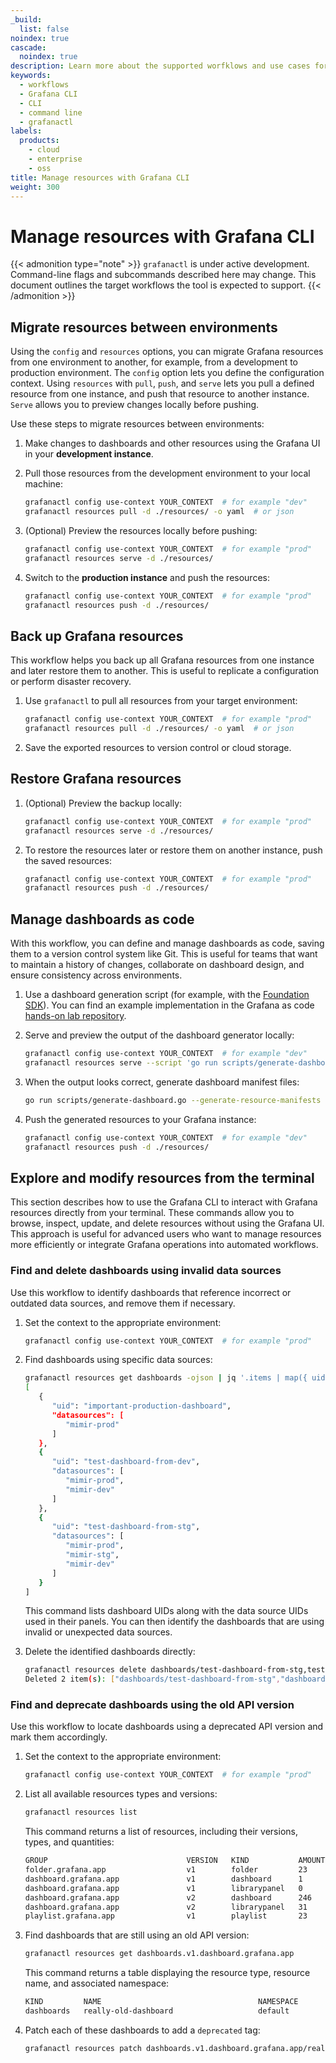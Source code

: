 ```yaml
---
_build:
  list: false
noindex: true
cascade:
  noindex: true
description: Learn more about the supported worfklows and use cases for Grafana CLI
keywords:
  - workflows
  - Grafana CLI
  - CLI
  - command line
  - grafanactl
labels:
  products:
    - cloud
    - enterprise
    - oss
title: Manage resources with Grafana CLI
weight: 300
---
```


# Manage resources with Grafana CLI

{{< admonition type="note" >}}
`grafanactl` is under active development. Command-line flags and subcommands described here may change. This document outlines the target workflows the tool is expected to support.
{{< /admonition >}}

## Migrate resources between environments

Using the `config` and `resources` options, you can migrate Grafana resources from one environment to another, for example, from a development to production environment.
The `config` option lets you define the configuration context.
Using `resources` with `pull`, `push`, and `serve` lets you pull a defined resource from one instance, and push that resource to another instance. `Serve` allows you to preview changes locally before pushing.

Use these steps to migrate resources between environments:

1. Make changes to dashboards and other resources using the Grafana UI in your **development instance**.
1. Pull those resources from the development environment to your local machine:

   ```bash
   grafanactl config use-context YOUR_CONTEXT  # for example "dev"
   grafanactl resources pull -d ./resources/ -o yaml  # or json
   ```

1. (Optional) Preview the resources locally before pushing:

   ```bash
   grafanactl config use-context YOUR_CONTEXT  # for example "prod"
   grafanactl resources serve -d ./resources/
   ```

1. Switch to the **production instance** and push the resources:

   ```bash
   grafanactl config use-context YOUR_CONTEXT  # for example "prod"
   grafanactl resources push -d ./resources/
   ```

## Back up Grafana resources

This workflow helps you back up all Grafana resources from one instance and later restore them to another. This is useful to replicate a configuration or perform disaster recovery.

1. Use `grafanactl` to pull all resources from your target environment:

   ```bash
   grafanactl config use-context YOUR_CONTEXT  # for example "prod"
   grafanactl resources pull -d ./resources/ -o yaml  # or json
   ```

1. Save the exported resources to version control or cloud storage.

## Restore Grafana resources

1. (Optional) Preview the backup locally:

   ```bash
   grafanactl config use-context YOUR_CONTEXT  # for example "prod"
   grafanactl resources serve -d ./resources/
   ```

1. To restore the resources later or restore them on another instance, push the saved resources:

   ```bash
   grafanactl config use-context YOUR_CONTEXT  # for example "prod"
   grafanactl resources push -d ./resources/
   ```

## Manage dashboards as code

With this workflow, you can define and manage dashboards as code, saving them to a version control system like Git. This is useful for teams that want to maintain a history of changes, collaborate on dashboard design, and ensure consistency across environments.

1. Use a dashboard generation script (for example, with the [Foundation SDK](https://github.com/grafana/grafana-foundation-sdk)). You can find an example implementation in the Grafana as code [hands-on lab repository](https://github.com/grafana/dashboards-as-code-workshop/tree/main/part-one-golang).

1. Serve and preview the output of the dashboard generator locally:

   ```bash
   grafanactl config use-context YOUR_CONTEXT  # for example "dev"
   grafanactl resources serve --script 'go run scripts/generate-dashboard.go' --watch './scripts'
   ```

1. When the output looks correct, generate dashboard manifest files:

   ```bash
   go run scripts/generate-dashboard.go --generate-resource-manifests --output './resources'
   ```

1. Push the generated resources to your Grafana instance:

   ```bash
   grafanactl config use-context YOUR_CONTEXT  # for example "dev"
   grafanactl resources push -d ./resources/
   ```

## Explore and modify resources from the terminal

This section describes how to use the Grafana CLI to interact with Grafana resources directly from your terminal. These commands allow you to browse, inspect, update, and delete resources without using the Grafana UI. This approach is useful for advanced users who want to manage resources more efficiently or integrate Grafana operations into automated workflows.

### Find and delete dashboards using invalid data sources

Use this workflow to identify dashboards that reference incorrect or outdated data sources, and remove them if necessary.

1. Set the context to the appropriate environment:

   ```bash
   grafanactl config use-context YOUR_CONTEXT  # for example "prod"
   ```

1. Find dashboards using specific data sources:

   ```bash
   grafanactl resources get dashboards -ojson | jq '.items | map({ uid: .metadata.name, datasources: .spec.panels | map(.datasource.uid)  })'
   [
      {
         "uid": "important-production-dashboard",
         "datasources": [
            "mimir-prod"
         ]
      },
      {
         "uid": "test-dashboard-from-dev",
         "datasources": [
            "mimir-prod",
            "mimir-dev"
         ]
      },
      {
         "uid": "test-dashboard-from-stg",
         "datasources": [
            "mimir-prod",
            "mimir-stg",
            "mimir-dev"
         ]
      }
   ]
   ```

   This command lists dashboard UIDs along with the data source UIDs used in their panels. You can then identify the dashboards that are using invalid or unexpected data sources.

1. Delete the identified dashboards directly:

   ```bash
   grafanactl resources delete dashboards/test-dashboard-from-stg,test-dashboard-from-dev
   Deleted 2 item(s): ["dashboards/test-dashboard-from-stg","dashboards/test-dashboard-from-dev"]
   ```

### Find and deprecate dashboards using the old API version

Use this workflow to locate dashboards using a deprecated API version and mark them accordingly.

1. Set the context to the appropriate environment:

   ```bash
   grafanactl config use-context YOUR_CONTEXT  # for example "prod"
   ```

1. List all available resources types and versions:

   ```bash
   grafanactl resources list
   ```

   This command returns a list of resources, including their versions, types, and quantities:

   ```bash
   GROUP                               VERSION   KIND           AMOUNT
   folder.grafana.app                  v1        folder         23
   dashboard.grafana.app               v1        dashboard      1
   dashboard.grafana.app               v1        librarypanel   0
   dashboard.grafana.app               v2        dashboard      246
   dashboard.grafana.app               v2        librarypanel   31
   playlist.grafana.app                v1        playlist       23
   ```

1. Find dashboards that are still using an old API version:

   ```bash
   grafanactl resources get dashboards.v1.dashboard.grafana.app
   ```

   This command returns a table displaying the resource type, resource name, and associated namespace:

   ```bash
   KIND         NAME                                   NAMESPACE
   dashboards   really-old-dashboard                   default
   ```

1. Patch each of these dashboards to add a `deprecated` tag:

   ```bash
   grafanactl resources patch dashboards.v1.dashboard.grafana.app/really-old-dashboard -p '{"spec":{"tags":["deprecated"]}}'
   ```
